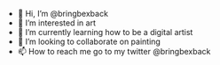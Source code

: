 - 👋 Hi, I’m @bringbexback
- 👀 I’m interested in art
- 🌱 I’m currently learning how to be a digital artist
- 💞️ I’m looking to collaborate on painting
- 📫 How to reach me go to my twitter @bringbexback

<!---
bringbexback/bringbexback is a ✨ special ✨ repository because its `README.md` (this file) appears on your GitHub profile.
You can click the Preview link to take a look at your changes.
--->
